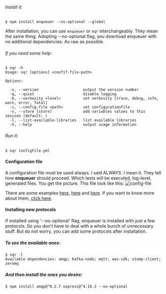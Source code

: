 ###### Install it:
    
    $ npm install enqueuer --no-optional --global

After installation, you can use ```enqueuer``` or ```nqr``` interchangeably. They mean the same thing.
Adopting --no-optional flag, you download enqueuer with no additional dependencies. As raw as possible.

###### If you need some help:

    $ nqr -h
    Usage: nqr [options] <confif-file-path>
    
    Options:
    
      -v, --version                    output the version number
      -q, --quiet                      disable logging
      -b, --verbosity <level>          set verbosity [trace, debug, info, warn, error, fatal]
      -c, --config-file <path>         set configurationFile
      -s, --store [store]              add variables values to this session (default: )
      -l, --list-available-libraries   list available libraries
      -h, --help                       output usage information

###### Run it:

    $ nqr configFile.yml

#### Configuration file
A configuration file must be used always. I said ALWAYS. I mean it.
They tell how **enqueuer** should proceed. Which tests will be executed, log-level, generated files.
You get the picture.
This file look like this: ![config-file](https://github.com/lopidio/enqueuer/blob/develop/docs/images/readme-config.png "config-file.yml")

There are some examples
[here](https://github.com/lopidio/enqueuer/blob/develop/enqueuer.yml),
[here](https://github.com/lopidio/enqueuer/blob/develop/src/inceptionTest/beingTested.yml ) and
[here](https://github.com/lopidio/enqueuer/blob/develop/src/inceptionTest/tester.yml).
If you want to know more about them, [click here](https://github.com/lopidio/enqueuer/blob/develop/docs/instructions/config-file.yml "config file description").

#### Installing new protocols
If installed using '--no-optional' flag, enqueuer is installed with just a few protocols.
So you don't have to deal with a whole bunch of unnecessary stuff.
But do not worry, you can add some protocols after installation.

##### To see the available ones:

    $ nqr -l
    Available dependencies: amqp; kafka-node; mqtt; aws-sdk; stomp-client; zeromq

##### And then install the ones you desire:
    
    $ npm install amqp@^0.2.7 express@^4.16.3 --no-optional

